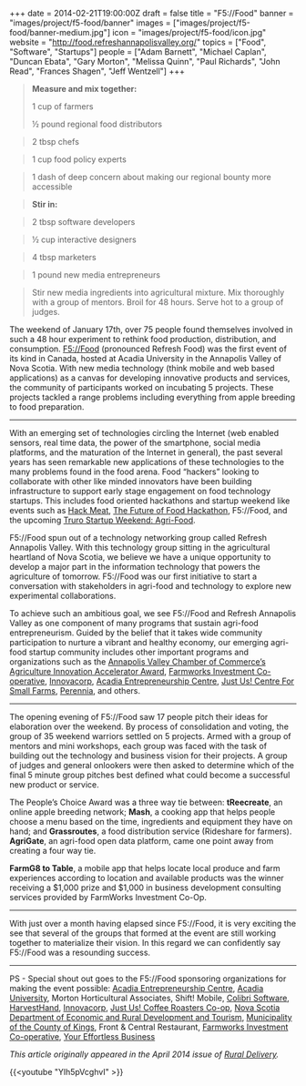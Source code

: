 +++
date = 2014-02-21T19:00:00Z
draft = false
title = "F5://Food"
banner = "images/project/f5-food/banner"
images = ["images/project/f5-food/banner-medium.jpg"]
icon = "images/project/f5-food/icon.jpg"
website = "http://food.refreshannapolisvalley.org/"
topics = ["Food", "Software", "Startups"]
people = ["Adam Barnett", "Michael Caplan", "Duncan Ebata", "Gary Morton", "Melissa Quinn", "Paul Richards", "John Read", "Frances Shagen", "Jeff Wentzell"]
+++

> **Measure and mix together:**
>
> 1 cup of farmers
>
> ½ pound regional food distributors

> 2 tbsp chefs

> 1 cup food policy experts

> 1 dash of deep concern about making our regional bounty more accessible

> **Stir in:**

> 2 tbsp software developers

> ½ cup interactive designers

> 4 tbsp marketers

> 1 pound new media entrepreneurs

> Stir new media ingredients into agricultural mixture. Mix thoroughly with a group of mentors. Broil for 48 hours. Serve hot to a group of judges.
       
The weekend of January 17th, over 75 people found themselves involved in such a 48 hour experiment to rethink food production, distribution, and consumption.  [F5://Food](http://food.refreshannapolisvalley.org/) (pronounced Refresh Food) was the first event of its kind in Canada, hosted at Acadia University in the Annapolis Valley of Nova Scotia.  With new media technology (think mobile and web based applications) as a canvas for developing innovative products and services, the community of participants worked on incubating 5 projects.  These projects tackled a range problems including everything from apple breeding to food preparation.
       
---
       
       
With an emerging set of technologies circling the Internet (web enabled sensors, real time data, the power of the smartphone, social media platforms, and the maturation of the Internet in general), the past several years has seen remarkable new applications of these technologies to the many problems found in the food arena.  Food “hackers” looking to collaborate with other like minded innovators have been building infrastructure to support early stage engagement on food technology startups.  This includes food oriented hackathons and startup weekend like events such as [Hack Meat](http://hackmeatsv.foodtechconnect.com/), [The Future of Food Hackathon](http://foodhackathon.co/), F5://Food, and the upcoming [Truro Startup Weekend: Agri-Food](http://www.up.co/communities/canada/truro/).

F5://Food spun out of a technology networking group called Refresh Annapolis Valley.  With this technology group sitting in the agricultural heartland of Nova Scotia, we believe we have a unique opportunity to develop a major part in the information technology that powers the agriculture of tomorrow.  F5://Food was our first initiative to start a conversation with stakeholders in agri-food and technology to explore new experimental collaborations.

To achieve such an ambitious goal, we see F5://Food and Refresh Annapolis Valley as one component of many programs that sustain agri-food entrepreneurism.  Guided by the belief that it takes wide community participation to nurture a vibrant and healthy economy, our emerging agri-food startup community includes other important programs and organizations such as the [Annapolis Valley Chamber of Commerce’s Agriculture Innovation Accelerator Award](https://annapolisvalleychamber.ca/committees/committee-4), [Farmworks Investment Co-operative](http://farmworks.ca/home/), [Innovacorp](https://innovacorp.ca/), [Acadia Entrepreneurship Centre](http://www.acadiaentrepreneurshipcentre.com/), [Just Us! Centre For Small Farms](http://centreforsmallfarms.ca/), [Perennia](http://www.perennia.ca/), and others.

---
       
The opening evening of F5://Food saw 17 people pitch their ideas for elaboration over the weekend.  By process of consolidation and voting, the group of 35 weekend warriors settled on 5 projects.  Armed with a group of mentors and mini workshops, each group was faced with the task of building out the technology and business vision for their projects.  A group of judges and general onlookers were then asked to determine which of the final 5 minute group pitches best defined what could become a successful new product or service.

The People’s Choice Award was a three way tie between: **tReecreate**, an online apple breeding network; **Mash**, a cooking app that helps people choose a menu based on the time, ingredients and equipment they have on hand; and **Grassroutes**, a food distribution service (Rideshare for farmers).  **AgriGate**, an agri-food open data platform, came one point away from creating a four way tie.

**FarmG8 to Table**, a mobile app that helps locate local produce and farm experiences according to location and available products was the winner receiving a $1,000 prize and $1,000 in business development consulting services provided by FarmWorks Investment Co-Op.

---

       
With just over a month having elapsed since F5://Food, it is very exciting the see that several of the groups that formed at the event are still working together to materialize their vision.  In this regard we can confidently say F5://Food was a resounding success.
  
  
---  
       
      
PS - Special shout out goes to the F5://Food sponsoring organizations for making the event possible: [Acadia Entrepreneurship Centre](http://www.acadiaentrepreneurshipcentre.com/), [Acadia University](http://www2.acadiau.ca/), Morton Horticultural Associates, Shift! Mobile, [Colibri Software](https://www.colibri-software.com/), [HarvestHand](http://www.harvesthand.com/), [Innovacorp](https://innovacorp.ca/), [Just Us! Coffee Roasters Co-op](http://www.justuscoffee.com/), [Nova Scotia Department of Economic and Rural Development and Tourism](http://novascotia.ca/business/), [Municipality of the County of Kings](http://www.county.kings.ns.ca/), Front & Central Restaurant, [Farmworks Investment Co-operative](http://farmworks.ca/home/), [Your Effortless Business](https://youreffortlessbusiness.wordpress.com/)

_This article originally appeared in the April 2014 issue of [Rural Delivery](http://www.rurallife.ca/ruraldelivery/)._

{{<youtube "Ylh5pVcghvI" >}}
